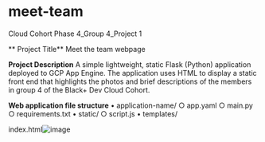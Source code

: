 # meet-team
Cloud Cohort Phase 4_Group 4_Project 1

**
Project Title** 
Meet the team webpage

**Project Description** 
A simple lightweight, static Flask (Python) application deployed to GCP App Engine. The application uses HTML to display a static front end that highlights the photos and brief descriptions of the members in group 4 of the Black+ Dev Cloud Cohort.

**Web application file structure**
	• application-name/
		○ app.yaml
		○ main.py
		○ requirements.txt
	• static/
		○ script.js
	• templates/

index.html![image](https://user-images.githubusercontent.com/18432474/163597861-37a0d67d-cc0c-4bcd-aa6f-774eae5b80c7.png)
